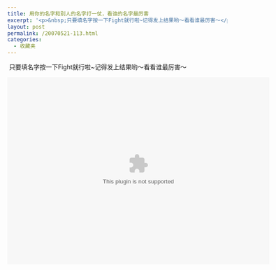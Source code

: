 ```yaml
---
title: 用你的名字和别人的名字打一仗，看谁的名字最厉害
excerpt: '<p>&nbsp;只要填名字按一下Fight就行啦~记得发上结果哟～看看谁最厉害～</p>'
layout: post
permalink: /20070521-113.html
categories:
  - 收藏夹
---
```

&nbsp;只要填名字按一下Fight就行啦~记得发上结果哟～看看谁最厉害～

<embed height="428" width="600" src="http://blog.eaxi.com/attachments/date_200705/md5war.swf">
</embed>